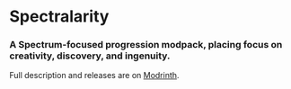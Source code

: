 # Spectralarity
### A Spectrum-focused progression modpack, placing focus on creativity, discovery, and ingenuity.

Full description and releases are on [Modrinth](https://modrinth.com/modpack/spectralarity).
